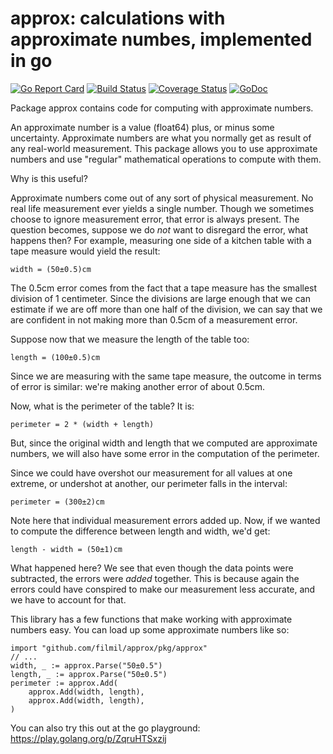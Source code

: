 # approx: calculations with approximate numbes, implemented in go

[![Go Report Card](https://goreportcard.com/badge/github.com/filmil/approx)](https://goreportcard.com/report/github.com/filmil/approx)
[![Build Status](https://travis-ci.com/filmil/approx.svg?branch=master)](https://travis-ci.com/filmil/approx)
[![Coverage Status](https://coveralls.io/repos/github/filmil/approx/badge.svg?branch=master)](https://coveralls.io/github/filmil/approx?branch=master)
[![GoDoc](https://godoc.org/github.com/filmil/approx?status.svg)](https://godoc.org/github.com/filmil/approx)

Package approx contains code for computing with approximate numbers.

An approximate number is a value (float64) plus, or minus some uncertainty.
Approximate numbers are what you normally get as result of any real-world
measurement.  This package allows you to use approximate numbers and use
"regular" mathematical operations to compute with them.

Why is this useful?

Approximate numbers come out of any sort of physical measurement.  No real
life measurement ever yields a single number.  Though we sometimes choose to
ignore measurement error, that error is always present.  The question
becomes, suppose we do *not* want to disregard the error, what happens then?
For example, measuring one side of a kitchen table with a tape measure would
yield the result:

    width = (50±0.5)cm

The 0.5cm error comes from the fact that a tape measure has the smallest
division of 1 centimeter.  Since the divisions are large enough that we can
estimate if we are off more than one half of the division, we can say that
we are confident in not making more than 0.5cm of a measurement error.

Suppose now that we measure the length of the table too:

    length = (100±0.5)cm

Since we are measuring with the same tape measure, the outcome in terms of
error is similar: we're making another error of about 0.5cm.

Now, what is the perimeter of the table?  It is:

    perimeter = 2 * (width + length)

But, since the original width and length that we computed are approximate
numbers, we will also have some error in the computation of the perimeter.

Since we could have overshot our measurement for all values at one extreme,
or undershot at another, our perimeter falls in the interval:

    perimeter = (300±2)cm

Note here that individual measurement errors added up.  Now, if we wanted to
compute the difference between length and width, we'd get:

    length - width = (50±1)cm

What happened here?  We see that even though the data points were
subtracted, the errors were *added* together.  This is because again the
errors could have conspired to make our measurement less accurate, and we
have to account for that.

This library has a few functions that make working with approximate numbers
easy.  You can load up some approximate numbers like so:

    import "github.com/filmil/approx/pkg/approx"
	// ...
    width, _ := approx.Parse("50±0.5")
    length, _ := approx.Parse("50±0.5")
    perimeter := approx.Add(
        approx.Add(width, length),
        approx.Add(width, length),
    )

You can also try this out at the go playground: https://play.golang.org/p/ZqruHTSxzij
